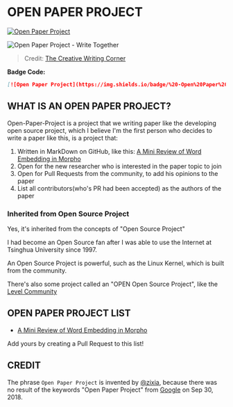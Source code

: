 # OPEN PAPER PROJECT

[![Open Paper Project](https://img.shields.io/badge/%20-Open%20Paper%20Project-brightgreen.svg)](https://github.com/BUPT/open-paper-project)

![Open Paper Project - Write Together](https://bupt.github.io/open-paper-project/images/write-together.jpg)
> Credit: [The Creative Writing Corner](http://thecreativewritingcorner.blogspot.com/)

**Badge Code:**

```md
[![Open Paper Project](https://img.shields.io/badge/%20-Open%20Paper%20Project-brightgreen.svg)](https://github.com/BUPT/open-paper-project)
```

## WHAT IS AN OPEN PAPER PROJECT?

Open-Paper-Project is a project that we writing paper like the developing open source project, which I believe I'm the first person who decides to write a paper like this, is a project that:

1. Written in MarkDown on GitHub, like this: [A Mini Review of Word Embedding in Morpho](https://github.com/zixia/paper-morpho-vector-presentation)
1. Open for the new researcher who is interested in the paper topic to join
1. Open for Pull Requests from the community, to add his opinions to the paper
1. List all contributors(who's PR had been accepted) as the authors of the paper

### Inherited from Open Source Project

Yes, it's inherited from the concepts of "Open Source Project"

I had become an Open Source fan after I was able to use the Internet at Tsinghua University since 1997.

An Open Source Project is powerful, such as the Linux Kernel, which is built from the community.

There's also some project called an "OPEN Open Source Project", like the [Level Community](https://github.com/Level/community/blob/ff67b1c2ee90e02c352cc2fd797c3b80ac183178/CONTRIBUTING.md)

## OPEN PAPER PROJECT LIST

- [A Mini Review of Word Embedding in Morpho](https://github.com/zixia/paper-morpho-vector-presentation)

Add yours by creating a Pull Request to this list!

## CREDIT

The phrase `Open Paper Project` is invented by [@zixia](https://github.com/zixia), because there was no result of the keywords "Open Paper Project" from [Google](https://www.google.com/search?q=open+paper+project) on Sep 30, 2018.
